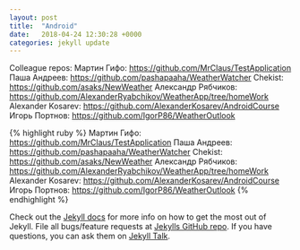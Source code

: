 ```yaml
---
layout: post
title:  "Android"
date:   2018-04-24 12:30:28 +0000
categories: jekyll update
---
```

Colleague repos:
Мартин Гифо: https://github.com/MrClaus/TestApplication
Паша Андреев: https://github.com/pashapaaha/WeatherWatcher
Chekist: https://github.com/asaks/NewWeather
Александр Рябчиков: https://github.com/AlexanderRyabchikov/WeatherApp/tree/homeWork
Alexander Kosarev: https://github.com/AlexanderKosarev/AndroidCourse
Игорь Портнов: https://github.com/IgorP86/WeatherOutlook

{% highlight ruby %}
Мартин Гифо: https://github.com/MrClaus/TestApplication
Паша Андреев: https://github.com/pashapaaha/WeatherWatcher
Chekist: https://github.com/asaks/NewWeather
Александр Рябчиков: https://github.com/AlexanderRyabchikov/WeatherApp/tree/homeWork
Alexander Kosarev: https://github.com/AlexanderKosarev/AndroidCourse
Игорь Портнов: https://github.com/IgorP86/WeatherOutlook
{% endhighlight %}

Check out the [Jekyll docs][jekyll-docs] for more info on how to get the most out of Jekyll. File all bugs/feature requests at [Jekylls GitHub repo][jekyll-gh]. If you have questions, you can ask them on [Jekyll Talk][jekyll-talk].

[jekyll-docs]: http://jekyllrb.com/docs/home
[jekyll-gh]:   https://github.com/jekyll/jekyll
[jekyll-talk]: https://talk.jekyllrb.com/